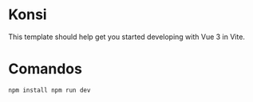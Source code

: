 # Konsi

This template should help get you started developing with Vue 3 in Vite.

# Comandos

``
npm install
npm run dev
``